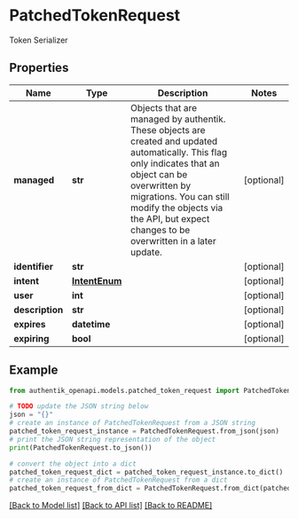 # PatchedTokenRequest

Token Serializer

## Properties

Name | Type | Description | Notes
------------ | ------------- | ------------- | -------------
**managed** | **str** | Objects that are managed by authentik. These objects are created and updated automatically. This flag only indicates that an object can be overwritten by migrations. You can still modify the objects via the API, but expect changes to be overwritten in a later update. | [optional] 
**identifier** | **str** |  | [optional] 
**intent** | [**IntentEnum**](IntentEnum.md) |  | [optional] 
**user** | **int** |  | [optional] 
**description** | **str** |  | [optional] 
**expires** | **datetime** |  | [optional] 
**expiring** | **bool** |  | [optional] 

## Example

```python
from authentik_openapi.models.patched_token_request import PatchedTokenRequest

# TODO update the JSON string below
json = "{}"
# create an instance of PatchedTokenRequest from a JSON string
patched_token_request_instance = PatchedTokenRequest.from_json(json)
# print the JSON string representation of the object
print(PatchedTokenRequest.to_json())

# convert the object into a dict
patched_token_request_dict = patched_token_request_instance.to_dict()
# create an instance of PatchedTokenRequest from a dict
patched_token_request_from_dict = PatchedTokenRequest.from_dict(patched_token_request_dict)
```
[[Back to Model list]](../README.md#documentation-for-models) [[Back to API list]](../README.md#documentation-for-api-endpoints) [[Back to README]](../README.md)


